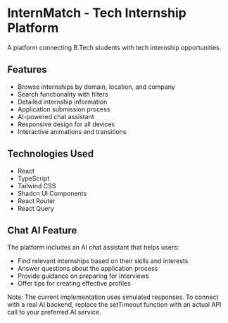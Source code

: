 
# InternMatch - Tech Internship Platform

A platform connecting B.Tech students with tech internship opportunities.

## Features

- Browse internships by domain, location, and company
- Search functionality with filters
- Detailed internship information
- Application submission process
- AI-powered chat assistant
- Responsive design for all devices
- Interactive animations and transitions

## Technologies Used

- React
- TypeScript
- Tailwind CSS
- Shadcn UI Components
- React Router
- React Query

## Chat AI Feature

The platform includes an AI chat assistant that helps users:
- Find relevant internships based on their skills and interests
- Answer questions about the application process
- Provide guidance on preparing for interviews
- Offer tips for creating effective profiles

Note: The current implementation uses simulated responses. To connect with a real AI backend, replace the setTimeout function with an actual API call to your preferred AI service.
